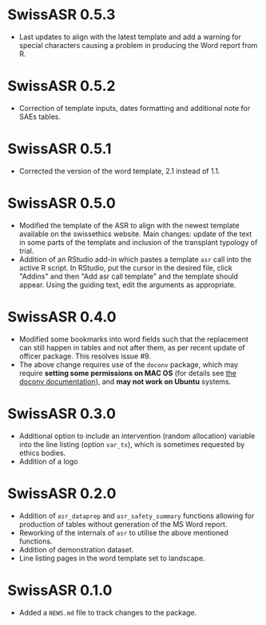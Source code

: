 # SwissASR 0.5.3

* Last updates to align with the latest template and add a warning for special characters causing a problem in producing the Word report from R. 

# SwissASR 0.5.2

* Correction of template inputs, dates formatting and additional note for SAEs tables. 

# SwissASR 0.5.1

* Corrected the version of the word template, 2.1 instead of 1.1. 

# SwissASR 0.5.0

* Modified the template of the ASR to align with the newest template available on the swissethics website. Main changes: update of the text in some parts of the template and inclusion of the transplant typology of trial.
* Addition of an RStudio add-in which pastes a template `asr` call into the active R script. In RStudio, put the cursor in the desired file, click "Addins" and then "Add asr call template" and the template should appear. Using the guiding text, edit the arguments as appropriate.

# SwissASR 0.4.0

* Modified some bookmarks into word fields such that the replacement can still happen in tables and not after them, as per recent update of officer package. This resolves issue #9.
* The above change requires use of the `doconv` package, which may require **setting some permissions on MAC OS** (for details see [the doconv documentation](https://github.com/ardata-fr/doconv)), and **may not work on Ubuntu** systems.

# SwissASR 0.3.0

* Additional option to include an intervention (random allocation) variable into the line listing (option `var_tx`), which is sometimes requested by ethics bodies.
* Addition of a logo

# SwissASR 0.2.0

* Addition of `asr_dataprep` and `asr_safety_summary` functions allowing for production of tables without generation of the MS Word report.
* Reworking of the internals of `asr` to utilise the above mentioned functions.
* Addition of demonstration dataset.
* Line listing pages in the word template set to landscape.

# SwissASR 0.1.0

* Added a `NEWS.md` file to track changes to the package.
